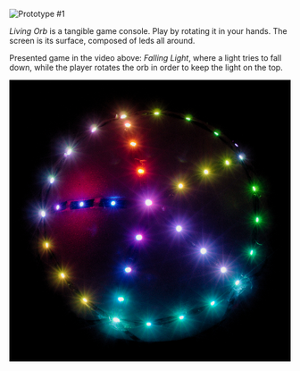 ![Prototype #1](https://www.youtube.com/embed/QD9XmR1_nS0 "iframe,16:9")

*Living Orb* is a tangible game console. Play by rotating it in your hands. The screen is its surface, composed of leds all around.

Presented game in the video above: *Falling Light*, where a light tries to fall down, while the player rotates the orb in order to keep the light on the top.

![Living Orb](living-orb-dark.jpg "halfwidth")
